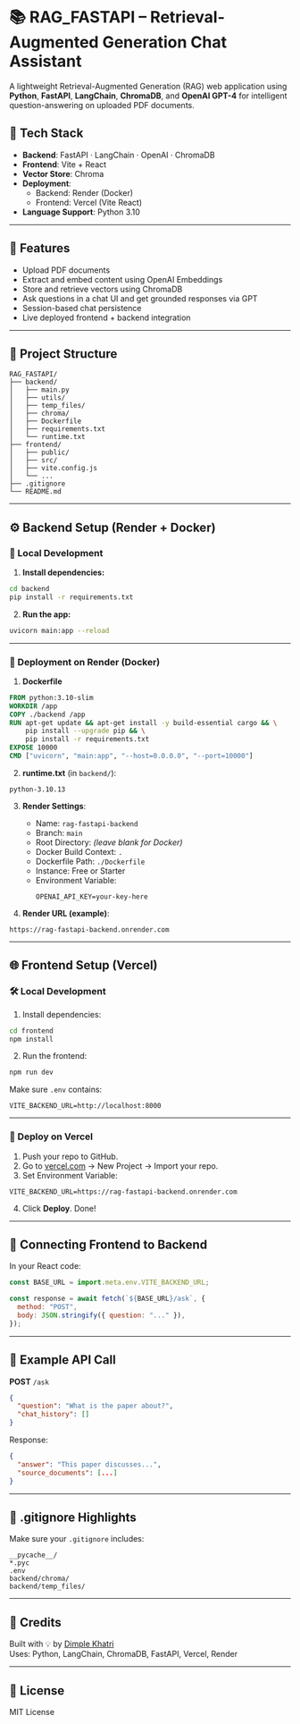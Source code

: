 # 📚 RAG_FASTAPI – Retrieval-Augmented Generation Chat Assistant

A lightweight Retrieval-Augmented Generation (RAG) web application using **Python**, **FastAPI**, **LangChain**, **ChromaDB**, and **OpenAI GPT-4** for intelligent question-answering on uploaded PDF documents.

## 🧱 Tech Stack

- **Backend**: FastAPI · LangChain · OpenAI · ChromaDB
- **Frontend**: Vite + React
- **Vector Store**: Chroma
- **Deployment**:
  - Backend: Render (Docker)
  - Frontend: Vercel (Vite React)
- **Language Support**: Python 3.10

---

## 🚀 Features

- Upload PDF documents
- Extract and embed content using OpenAI Embeddings
- Store and retrieve vectors using ChromaDB
- Ask questions in a chat UI and get grounded responses via GPT
- Session-based chat persistence
- Live deployed frontend + backend integration

---

## 📂 Project Structure

```
RAG_FASTAPI/
├── backend/
│   ├── main.py
│   ├── utils/
│   ├── temp_files/
│   ├── chroma/
│   ├── Dockerfile
│   ├── requirements.txt
│   └── runtime.txt
├── frontend/
│   ├── public/
│   ├── src/
│   ├── vite.config.js
│   └── ...
├── .gitignore
└── README.md
```

---

## ⚙️ Backend Setup (Render + Docker)

### 🔧 Local Development

1. **Install dependencies:**

```bash
cd backend
pip install -r requirements.txt
```

2. **Run the app:**

```bash
uvicorn main:app --reload
```

---

### 🚢 Deployment on Render (Docker)

1. **Dockerfile**

```dockerfile
FROM python:3.10-slim
WORKDIR /app
COPY ./backend /app
RUN apt-get update && apt-get install -y build-essential cargo && \
    pip install --upgrade pip && \
    pip install -r requirements.txt
EXPOSE 10000
CMD ["uvicorn", "main:app", "--host=0.0.0.0", "--port=10000"]
```

2. **runtime.txt** (in `backend/`):

```
python-3.10.13
```

3. **Render Settings**:
   - Name: `rag-fastapi-backend`
   - Branch: `main`
   - Root Directory: *(leave blank for Docker)*
   - Docker Build Context: `.`  
   - Dockerfile Path: `./Dockerfile`
   - Instance: Free or Starter
   - Environment Variable:
     ```
     OPENAI_API_KEY=your-key-here
     ```

4. **Render URL (example)**:
```
https://rag-fastapi-backend.onrender.com
```

---

## 🌐 Frontend Setup (Vercel)

### 🛠 Local Development

1. Install dependencies:

```bash
cd frontend
npm install
```

2. Run the frontend:

```bash
npm run dev
```

Make sure `.env` contains:
```
VITE_BACKEND_URL=http://localhost:8000
```

---

### 🚀 Deploy on Vercel

1. Push your repo to GitHub.
2. Go to [vercel.com](https://vercel.com) → New Project → Import your repo.
3. Set Environment Variable:

```
VITE_BACKEND_URL=https://rag-fastapi-backend.onrender.com
```

4. Click **Deploy**. Done!

---

## 🔄 Connecting Frontend to Backend

In your React code:

```js
const BASE_URL = import.meta.env.VITE_BACKEND_URL;

const response = await fetch(`${BASE_URL}/ask`, {
  method: "POST",
  body: JSON.stringify({ question: "..." }),
});
```

---

## 🧪 Example API Call

**POST** `/ask`

```json
{
  "question": "What is the paper about?",
  "chat_history": []
}
```

Response:

```json
{
  "answer": "This paper discusses...",
  "source_documents": [...]
}
```

---

## 🧼 .gitignore Highlights

Make sure your `.gitignore` includes:

```
__pycache__/
*.pyc
.env
backend/chroma/
backend/temp_files/
```

---

## 🧠 Credits

Built with 💡 by [Dimple Khatri](https://github.com/dimplek0424)  
Uses: Python, LangChain, ChromaDB, FastAPI, Vercel, Render

---

## 📎 License

MIT License
